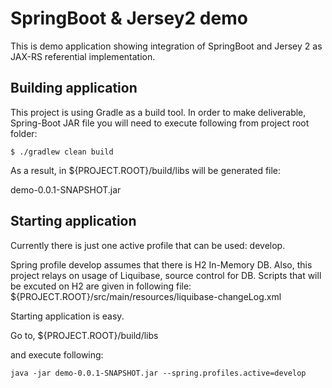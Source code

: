 # SpringBoot & Jersey2 demo

This is demo application showing integration of SpringBoot and Jersey 2 as JAX-RS referential
implementation.

## Building application

This project is using Gradle as a build tool. In order to make deliverable, Spring-Boot JAR file
you will need to execute following from project root folder:

```
$ ./gradlew clean build
```

As a result, in ${PROJECT.ROOT}/build/libs will be generated file:

demo-0.0.1-SNAPSHOT.jar


## Starting application

Currently there is just one active profile that can be used: develop.

Spring profile develop assumes that there is H2 In-Memory DB. Also, this project relays on
usage of Liquibase, source control for DB.
Scripts that will be excuted on H2 are given in following file:
${PROJECT.ROOT}/src/main/resources/liquibase-changeLog.xml

Starting application is easy.

Go to, 
${PROJECT.ROOT}/build/libs

and execute following:

```
java -jar demo-0.0.1-SNAPSHOT.jar --spring.profiles.active=develop
```



 

